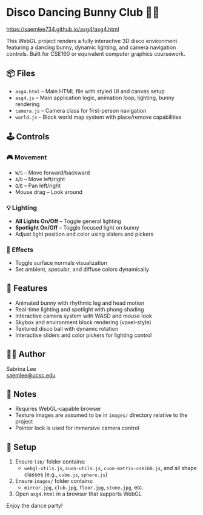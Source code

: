 # Disco Dancing Bunny Club 🎉🐰
https://saemlee734.github.io/asg4/asg4.html

This WebGL project renders a fully interactive 3D disco environment featuring a dancing bunny, dynamic lighting, and camera navigation controls. Built for CSE160 or equivalent computer graphics coursework.

## 📦 Files

- `asg4.html` – Main HTML file with styled UI and canvas setup
- `asg4.js` – Main application logic, animation loop, lighting, bunny rendering
- `camera.js` – Camera class for first-person navigation
- `world.js` – Block world map system with place/remove capabilities

## 🕹️ Controls

### 🎮 Movement
- `W`/`S` – Move forward/backward
- `A`/`D` – Move left/right
- `Q`/`E` – Pan left/right
- Mouse drag – Look around

### 💡 Lighting
- **All Lights On/Off** – Toggle general lighting
- **Spotlight On/Off** – Toggle focused light on bunny
- Adjust light position and color using sliders and pickers

### 🎨 Effects
- Toggle surface normals visualization
- Set ambient, specular, and diffuse colors dynamically

## 🪩 Features

- Animated bunny with rhythmic leg and head motion
- Real-time lighting and spotlight with phong shading
- Interactive camera system with WASD and mouse look
- Skybox and environment block rendering (voxel-style)
- Textured disco ball with dynamic rotation
- Interactive sliders and color pickers for lighting control

## 🧑‍💻 Author

Sabrina Lee  
saemlee@ucsc.edu

## 📝 Notes

- Requires WebGL-capable browser
- Texture images are assumed to be in `images/` directory relative to the project
- Pointer lock is used for immersive camera control

## 🔧 Setup

1. Ensure `lib/` folder contains:
   - `webgl-utils.js`, `cuon-utils.js`, `cuon-matrix-cse160.js`, and all shape classes (e.g., `cube.js`, `sphere.js`)
2. Ensure `images/` folder contains:
   - `mirror.jpg`, `club.jpg`, `floor.jpg`, `stone.jpg`, etc.
3. Open `asg4.html` in a browser that supports WebGL

Enjoy the dance party!
